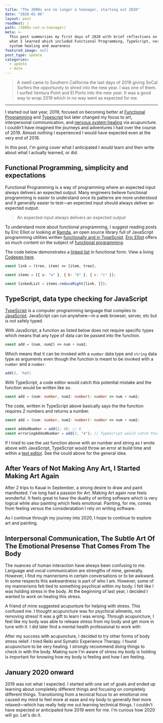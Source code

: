 ```yaml
---
title: "The 2000s are no longer a teenager, starting out 2020"
date: "2020-01-06"
layout: post
readNext: /
path: /2000s-not-a-teenager/
meta: >-
  This post summarizes my first days of 2020 with brief reflections on 2019,
  what I learned which included Functional Programming, TypeScript, nervous
  system healing and awareness
featured_image: null
post_type: update
categories:
  - update
  - date
---
```


> A swell came to Southern California the last days of 2019 giving SoCal Surfers the opportunity to shred into the new year. I was one of them. I surfed Ventura Point and El Porto into the new year. It was a good way to wrap 2019 which in no way went as expected for me.

---

I started out last year, 2019, focused on becoming better at [Functional Programming](https://medium.com/javascript-scene/master-the-javascript-interview-what-is-functional-programming-7f218c68b3a0) and [Typescript](https://en.wikipedia.org/wiki/TypeScript) but later changed my focus to art, interpersonal communication, and [nervous system healing](https://www.brainpickings.org/2016/06/20/the-body-keeps-the-score-van-der-kolk/) via acupuncture. I couldn’t have imagined the journeys and adventures I had over the course of 2019. Almost nothing I experienced I would have expected even at the very end of 2018.

In this post, I'm going cover what I anticipated I would learn and then write about what I actually learned, or did.

## Functional Programming, simplicity and expectations

Functional Programming is a way of programming where an expected input always delivers an expected output. Many engineers believe functional programming is easier to understand once its patterns are more understood and it generally easier to test—an expected input should always deliver an expected output.

> An expected input always delivers an expected output

To understand more about functional programming, I suggest reading posts by Eric Elliot or looking at [Ramda](https://fr.umio.us/why-ramda/), an open source library full of JavaScript programming utilities written [functionally and in TypeScript](https://ramdajs.com/docs/). [Eric Elliot](https://ericelliottjs.com/) offers so much content on the subject of [functional programming](https://medium.com/javascript-scene/composing-software-the-book-f31c77fc3ddc).

The code below demonstrates a [linked list](https://en.wikipedia.org/wiki/Linked_list) in functional form. View a living [Codepen here](https://codepen.io/yowainwright/pen/eYmqeWo).

```javascript
const link = (tree, item) => [item, tree];

const items = [{ a: "a" }, { b: "b" }, { c: "c" }];

const linkedList = items.reduceRight(link, []);
```

## TypeScript, data type checking for JavaScript

[TypeScript](http://www.typescriptlang.org/) is a computer programming language that compiles to [JavaScript](https://developer.mozilla.org/en-US/docs/Web/JavaScript). JavaScript can run anywhere—in a web browser, server, etc but is not safely typed.

With JavaScript, a function as listed below does not require specific types which means that any type of data can be passed into the function.

```javascript
const add = (num, num2) => num + num2;
```

Which means that it can be invoked with a `number` data type and `string` data type as arguments even though the function is meant to be invoked with a `number` and a `number`.

```javascript
add(2, 'hat)
```

With TypeScript, a code editor would catch this potential mistake and the function would be written like so.

```typescript
const add = (num: number, num2: number): number => num + num2;
```

The code, written in TypeScript above basically says the the function requires 2 numbers and returns a number.

```typescript
const add = (num: number, num2: number): number => num + num2;

const addedNumber = add(2, 4); // 6
const erroringAddedNumber = add(2, "4"); // TypeScript would catch this within a text editor, and a build
```

If I tried to use the `add` function above with an number and string as I wrote above with JavaScript, TypeScript would throw an error at build time and within a [text editor](https://code.visualstudio.com/). See the could above for the general idea.

## After Years of Not Making Any Art, I Started Making Art Again

After 2 trips to Kauai in September, a strong desire to draw and paint manifested. I've long had a passion for Art. Making Art again now feels wonderful. It feels great to have the duality of writing software which is very logical while also painting which feels emotional. Painting, for me, comes from feeling versus the consideratation I rely on writing software.

<!-- image here -->

As I continue through my journey into 2020, I hope to continue to explore art and painting.

## Interpersonal Communication, The Subtle Art Of The Emotional Presense That Comes From The Body

The nuances of human interaction have always been confusing to me. Language and vocal communication are strengths of mine, generally. However, I find my mannerisms in certain conversations or to be awkward. In some respects this awkwardness is part of who I am. However, some of my mannerisms felt tied to something psychical within my body. I felt like I was holding stress in the body. At the beginning of last year, i decided I wanted to work on healing this stress.

A friend of mine suggested acupunture for helping with stress. This confused me. I thought acupuncture was for psychical ailments, not removing stress! It was a gift to learn I was wrong. Through acupuncture, I feel like my body was able to release stress from my body and get more in tune with it. I did later find a mental health professional to work with

After my success with acupuncture, I decided to try other forms of body stress relief. I tried Reiki and Symatic Experience Therapy. I found acupuncture to be very healing. I strongly recommend doing things to check in with the body. Making sure I'm aware of stress my body is holding is important for knowing how my body is feeling and how I am feeling.

## January 2020 onward

2019 was not what I expected. I started with one set of goals and ended up learning about completely different things and focusing on completely different things. Transitioning from a tecnical focus to an emotional one caused my mind to feel more at ease and my body to generally feel more relaxed—which has really help me out learning technical things. I couldn't have expected or anticipated how 2019 went for me. I'm curious how 2020 will go. Let's do it.
